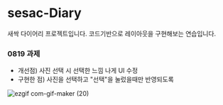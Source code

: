 # sesac-Diary
새싹 다이어리 프로젝트입니다. 코드기반으로 레이아웃을 구현해보는 연습입니다.

### 0819 과제
- 개선점) 사진 선택 시 선택한 느낌 나게 UI 수정 <br>
- 구현한 점) 사진을 선택하고 "선택"을 눌렀을때만 반영되도록

![ezgif com-gif-maker (20)](https://user-images.githubusercontent.com/50474006/185682250-55e0c827-5af0-4a16-850e-1446765595a4.gif)
